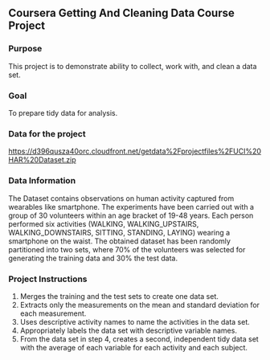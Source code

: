 ## Coursera Getting And Cleaning Data Course Project

### Purpose
This project is to demonstrate ability to collect, work with, and clean a data set. 

### Goal 
To prepare tidy data for analysis.

### Data for the project 
https://d396qusza40orc.cloudfront.net/getdata%2Fprojectfiles%2FUCI%20HAR%20Dataset.zip

### Data Information
The Dataset contains observations on human activity captured from wearables like smartphone.
The experiments have been carried out with a group of 30 volunteers within an age bracket of 19-48 years. Each person performed six activities (WALKING, WALKING_UPSTAIRS, WALKING_DOWNSTAIRS, SITTING, STANDING, LAYING) wearing a smartphone on the waist. The obtained dataset has been randomly partitioned into two sets, where 70% of the volunteers was selected for generating the training data and 30% the test data. 

### Project Instructions
1. Merges the training and the test sets to create one data set.
2. Extracts only the measurements on the mean and standard deviation for each measurement.
3. Uses descriptive activity names to name the activities in the data set.
4. Appropriately labels the data set with descriptive variable names.
5. From the data set in step 4, creates a second, independent tidy data set with the average of each variable for each activity and each subject.
